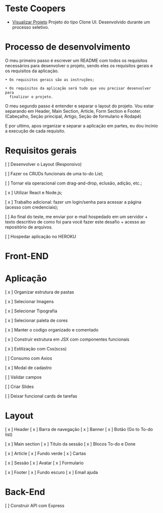 # Teste Coopers

- <a href=#>Visualizar Projeto</a>
  Projeto do tipo Clone UI. Desenvolvido durante um processo seletivo.

# Processo de desenvolvimento

O meu primeiro passo é escrever um README com todos os requisitos necessários para
desenvolver o projeto, sendo eles os requisitos gerais e os requisitos da aplicação.

    • Os requisitos gerais são as instruções;

    • Os requisitos da aplicação será tudo que vou precisar desenvolver para
      finalizar o projeto.

O meu segundo passo é entender e separar o layout do projeto. Vou estar separando em
Header, Main Section, Article, Form Section e Footer. (Cabeçalho, Seção principal, Artigo, Seção de formulario e Rodapé)

E por ultimo, apos organizar e separar a aplicação em partes, eu dou incinio a execução de cada requisito.

# Requisitos gerais

[ ] Desenvolver o Layout (Responsivo)

[ ] Fazer os CRUDs funcionais de uma to-do List;

[ ] Tornar ela operacional com drag-and-drop, eclusão, adição, etc.;

[ x ] Utilizar React e Node.js;

[ x ] Trabalho adicional: fazer um login/senha para acessar a página (acesso com credenciais);

[ ] Ao final do teste, me enviar por e-mail hospedado em um servidor + texto descritivo de como
    foi para você fazer este desafio + acesso ao repositório de arquivos.

[ ] Hospedar aplicação no HEROKU

# Front-END

# Aplicação

[ x ] Organizar estrutura de pastas

[ x ] Selecionar Imagens

[ x ] Selecionar Tipografia

[ x ] Selecionar paleta de cores

[ x ] Manter o codigo organizado e comentado

[ x ] Construir estrutura em JSX com componentes funcionais

[ x ] Estilização com Css(scss)

[ ] Consumo com Axios

[ x ] Modal de cadastro

[ ] Validar campos

[ ] Criar Slides

[ ] Deixar funcional cards de tarefas

# Layout

[ x ] Header
[ x ] Barra de navegação
[ x ] Banner
[ x ] Botão (Go to To-do list)

[ x ] Main section
[ x ] Titulo da sessão
[ x ] Blocos To-do e Done

[ x ] Article
[ x ] Fundo verde
[ x ] Cartas

[ x ] Sessão
[ x ] Avatar
[ x ] Formulario

[ x ] Footer
[ x ] Fundo escuro
[ x ] Email ajuda

# Back-End

[ ] Construir API com Express
